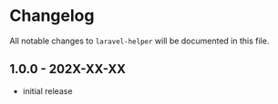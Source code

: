 # Changelog

All notable changes to `laravel-helper` will be documented in this file.

## 1.0.0 - 202X-XX-XX

- initial release
